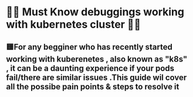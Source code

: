 <h1>🧩🧩 Must Know debuggings working with kubernetes cluster 🧩🧩</h1>
<h2> 🟨For any begginer who has recently started working with kuberenetes , also known as "k8s" , it can be a daunting experience if your pods fail/there are similar issues .This guide wil cover all the possibe pain points & steps to resolve it </h2>
